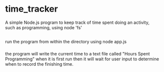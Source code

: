 # time_tracker
A simple Node.js program to keep track of time spent doing an activity, such as programming, using node 'fs'

##
run the program from within the directory using node app.js

###
the program will write the current time to a text file called "Hours Spent Programming" when it is first run then it will wait for user input to determine when to record the finishing time. 
